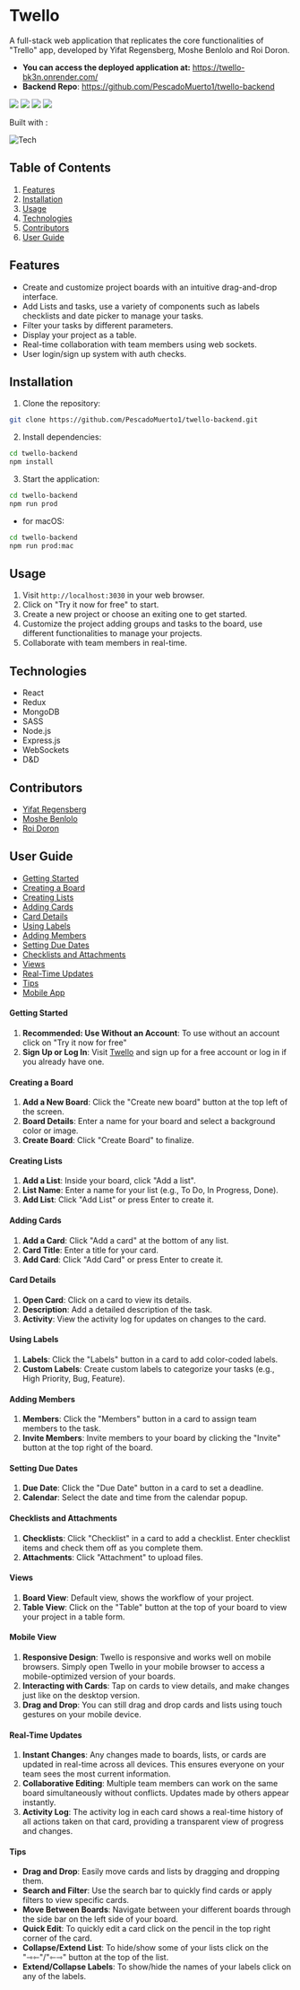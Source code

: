 # Twello

A full-stack web application that replicates the core functionalities of "Trello" app, developed by Yifat Regensberg, Moshe Benlolo and Roi Doron.

- **You can access the deployed application at:** https://twello-bk3n.onrender.com/
- **Backend Repo**: https://github.com/PescadoMuerto1/twello-backend

<img src="https://res.cloudinary.com/di5cspvle/image/upload/v1715775399/Screenshot_2024-05-15_141637_ych7ls.png">
<img src="https://res.cloudinary.com/di5cspvle/image/upload/v1715775707/Screenshot_2024-05-15_152056_ddhaua.png">
<img src="https://res.cloudinary.com/di5cspvle/image/upload/v1715775399/Screenshot_2024-05-15_141535_wwuclw.png">
<img src="https://res.cloudinary.com/di5cspvle/image/upload/v1715775399/Screenshot_2024-05-15_141740_qjm4am.png">

Built with :

![Tech](https://skillicons.dev/icons?i=js,html,css,sass,react,redux,mongodb,nodejs,express,vite,git,&perline=11)


## Table of Contents
1. [Features](#features)
2. [Installation](#installation)
3. [Usage](#usage)
4. [Technologies](#technologies)
5. [Contributors](#contributors)
6. [User Guide](#user-guide)
   


## Features

- Create and customize project boards with an intuitive drag-and-drop interface.
- Add Lists and tasks, use a variety of components such as labels checklists and date picker to manage your tasks.
- Filter your tasks by different parameters.
- Display your project as a table.
- Real-time collaboration with team members using web sockets.
- User login/sign up system with auth checks.

## Installation

1. Clone the repository:

```sh
git clone https://github.com/PescadoMuerto1/twello-backend.git
```

2. Install dependencies:

```sh
cd twello-backend
npm install
```

3. Start the application:

```sh
cd twello-backend
npm run prod
```
- for macOS:
```sh
cd twello-backend
npm run prod:mac
```

## Usage

1. Visit `http://localhost:3030` in your web browser.
2. Click on "Try it now for free" to start.
3. Create a new project or choose an exiting one to get started.
4. Customize the project adding groups and tasks to the board, use different functionalities to manage your projects.
5. Collaborate with team members in real-time.

## Technologies

- React
- Redux
- MongoDB
- SASS
- Node.js
- Express.js
- WebSockets
- D&D

## Contributors
- [Yifat Regensberg](https://www.linkedin.com/in/yifat-regensberg)
- [Moshe Benlolo](https://www.linkedin.com/in/moshe-benlolo-298802300/)
- [Roi Doron](https://www.linkedin.com/in/roi-doron-8b4b782ab/)


## User Guide
- [Getting Started](#getting-started)
- [Creating a Board](#creating-a-board)
- [Creating Lists](#creating-lists)
- [Adding Cards](#adding-cards)
- [Card Details](#card-details)
- [Using Labels](#using-labels)
- [Adding Members](#adding-members)
- [Setting Due Dates](#setting-due-dates)
- [Checklists and Attachments](#checklists-and-attachments)
- [Views](#views)
- [Real-Time Updates](#real-time-updates)
- [Tips](#tips)
- [Mobile App](#mobile-app)

#### Getting Started

1. **Recommended: Use Without an Account**: To use without an account click on "Try it now for free"
2. **Sign Up or Log In**: Visit [Twello](https://twello-bk3n.onrender.com/) and sign up for a free account or log in if you already have one.

#### Creating a Board

1. **Add a New Board**: Click the "Create new board" button at the top left of the screen.
2. **Board Details**: Enter a name for your board and select a background color or image.
3. **Create Board**: Click "Create Board" to finalize.

#### Creating Lists

1. **Add a List**: Inside your board, click "Add a list".
2. **List Name**: Enter a name for your list (e.g., To Do, In Progress, Done).
3. **Add List**: Click "Add List" or press Enter to create it.

#### Adding Cards

1. **Add a Card**: Click "Add a card" at the bottom of any list.
2. **Card Title**: Enter a title for your card.
3. **Add Card**: Click "Add Card" or press Enter to create it.

#### Card Details

1. **Open Card**: Click on a card to view its details.
2. **Description**: Add a detailed description of the task.
3. **Activity**: View the activity log for updates on changes to the card.

#### Using Labels

1. **Labels**: Click the "Labels" button in a card to add color-coded labels.
2. **Custom Labels**: Create custom labels to categorize your tasks (e.g., High Priority, Bug, Feature).

#### Adding Members

1. **Members**: Click the "Members" button in a card to assign team members to the task.
2. **Invite Members**: Invite members to your board by clicking the "Invite" button at the top right of the board.

#### Setting Due Dates

1. **Due Date**: Click the "Due Date" button in a card to set a deadline.
2. **Calendar**: Select the date and time from the calendar popup.

#### Checklists and Attachments

1. **Checklists**: Click "Checklist" in a card to add a checklist. Enter checklist items and check them off as you complete them.
2. **Attachments**: Click "Attachment" to upload files.

#### Views

1. **Board View**: Default view, shows the workflow of your project.
2. **Table View**:  Click on the "Table" button at the top of your board to view your project in a table form.

#### Mobile View

1. **Responsive Design**: Twello is responsive and works well on mobile browsers. Simply open Twello in your mobile browser to access a mobile-optimized version of your boards.
2. **Interacting with Cards**: Tap on cards to view details, and make changes just like on the desktop version.
3. **Drag and Drop**: You can still drag and drop cards and lists using touch gestures on your mobile device.

#### Real-Time Updates

1. **Instant Changes**: Any changes made to boards, lists, or cards are updated in real-time across all devices. This ensures everyone on your team sees the most current information.
2. **Collaborative Editing**: Multiple team members can work on the same board simultaneously without conflicts. Updates made by others appear instantly.
4. **Activity Log**: The activity log in each card shows a real-time history of all actions taken on that card, providing a transparent view of progress and changes.

#### Tips

- **Drag and Drop**: Easily move cards and lists by dragging and dropping them.
- **Search and Filter**: Use the search bar to quickly find cards or apply filters to view specific cards.
- **Move Between Boards**: Navigate between your different boards through the side bar on the left side of your board.
- **Quick Edit**: To quickly edit a card click on the pencil in the top right corner of the card.
- **Collapse/Extend List**: To hide/show some of your lists click on the "⇾⇽"/"⇽⇾" button at the top of the list. 
- **Extend/Collapse Labels**: To show/hide the names of your labels click on any of the labels.

